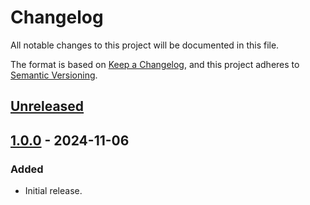 # Changelog
All notable changes to this project will be documented in this file.

The format is based on [Keep a Changelog](https://keepachangelog.com/en/1.0.0/),
and this project adheres to [Semantic Versioning](https://semver.org/spec/v2.0.0.html).

## [Unreleased]

## [1.0.0] - 2024-11-06
### Added
- Initial release.

[Unreleased]: https://github.com/supernovus/lum.web-dialog.js/compare/v1.0.0...HEAD
[1.0.0]: https://github.com/supernovus/lum.web-dialog.js/releases/tag/v1.0.0

